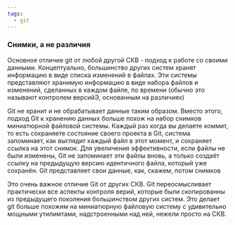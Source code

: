 ```yaml
---
tags:
  - git
---
```


### Снимки, а не различия
Основное отличие git от любой другой СКВ - подход к работе со своими данными. Концептуально, большинство других систем хранят информацию в виде списка изменений в файлах. Эти системы представляют хранимую информацию в виде набора файлов и изменений, сделанных в каждом файле, по времени (обычно это называют контролем версийЭ, основанным на различиях)

Git не хранит и не обрабатывает данные таким образом. Вместо этого, подход Git к хранению данных больше похож на набор снимков миниатюрной файловой системы. Каждый раз когда вы делаете коммит, то есть сохраняете состояние своего проекта в Git, система запоминает, как выглядит каждый файл в этот момент, и сохраняет ссылка на этот снимок. Для увеличения эффективности, если файлы не были изменены, Git не запоминает эти файлы вновь, а только создаёт ссылку на предыдущую версию идентичного файла, который уже сохранён. Git представляет свои данные, как, скажем, потом снимков

Это очень важное отличие Git от других СКВ. Git переосмысливает практически все аспекты контроля верий, которые были скопированны из предыдущего поколения большинством других систем. Это делает git больше похожим на миниатюрную файловую систему с удивительно мощными утилимтами, надстроенными над ней, нежели просто на СКВ.